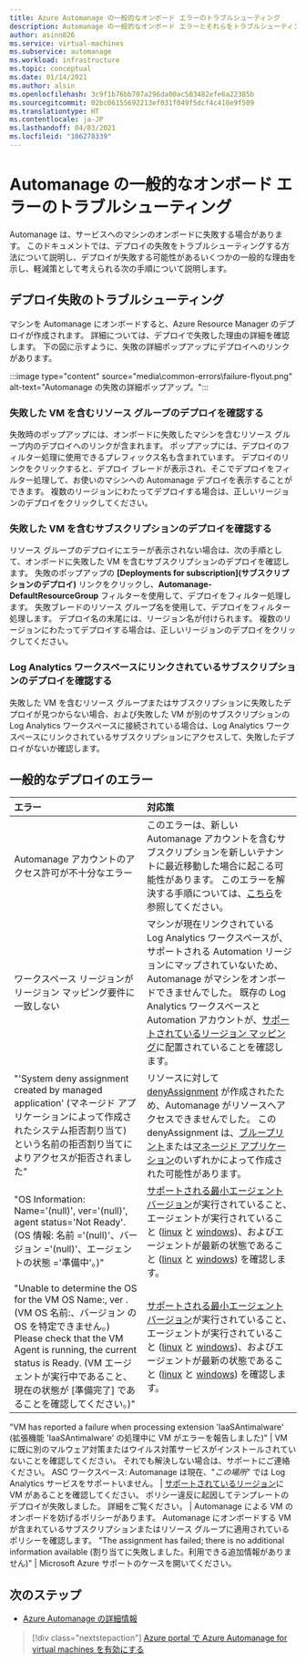 ```yaml
---
title: Azure Automanage の一般的なオンボード エラーのトラブルシューティング
description: Automanage の一般的なオンボード エラーとそれらをトラブルシューティングする方法
author: asinn826
ms.service: virtual-machines
ms.subservice: automanage
ms.workload: infrastructure
ms.topic: conceptual
ms.date: 01/14/2021
ms.author: alsin
ms.openlocfilehash: 3c9f1b76bb707a296da00ac503482efe6a22385b
ms.sourcegitcommit: 02bc06155692213ef031f049f5dcf4c418e9f509
ms.translationtype: HT
ms.contentlocale: ja-JP
ms.lasthandoff: 04/03/2021
ms.locfileid: "106278339"
---
```

# <a name="troubleshoot-common-automanage-onboarding-errors"></a>Automanage の一般的なオンボード エラーのトラブルシューティング
Automanage は、サービスへのマシンのオンボードに失敗する場合があります。 このドキュメントでは、デプロイの失敗をトラブルシューティングする方法について説明し、デプロイが失敗する可能性があるいくつかの一般的な理由を示し、軽減策として考えられる次の手順について説明します。

## <a name="troubleshooting-deployment-failures"></a>デプロイ失敗のトラブルシューティング
マシンを Automanage にオンボードすると、Azure Resource Manager のデプロイが作成されます。 詳細については、デプロイで失敗した理由の詳細を確認します。 下の図に示すように、失敗の詳細ポップアップにデプロイへのリンクがあります。

:::image type="content" source="media\common-errors\failure-flyout.png" alt-text="Automanage の失敗の詳細ポップアップ。":::

### <a name="check-the-deployments-for-the-resource-group-containing-the-failed-vm"></a>失敗した VM を含むリソース グループのデプロイを確認する
失敗時のポップアップには、オンボードに失敗したマシンを含むリソース グループ内のデプロイへのリンクが含まれます。 ポップアップには、デプロイのフィルター処理に使用できるプレフィックス名も含まれています。 デプロイのリンクをクリックすると、デプロイ ブレードが表示され、そこでデプロイをフィルター処理して、お使いのマシンへの Automanage デプロイを表示することができます。 複数のリージョンにわたってデプロイする場合は、正しいリージョンのデプロイをクリックしてください。

### <a name="check-the-deployments-for-the-subscription-containing-the-failed-vm"></a>失敗した VM を含むサブスクリプションのデプロイを確認する
リソース グループのデプロイにエラーが表示されない場合は、次の手順として、オンボードに失敗した VM を含むサブスクリプションのデプロイを確認します。 失敗のポップアップの **[Deployments for subscription]\(サブスクリプションのデプロイ\)** リンクをクリックし、**Automanage-DefaultResourceGroup** フィルターを使用して、デプロイをフィルター処理します。 失敗ブレードのリソース グループ名を使用して、デプロイをフィルター処理します。 デプロイ名の末尾には、リージョン名が付けられます。 複数のリージョンにわたってデプロイする場合は、正しいリージョンのデプロイをクリックしてください。

### <a name="check-deployments-in-a-subscription-linked-to-a-log-analytics-workspace"></a>Log Analytics ワークスペースにリンクされているサブスクリプションのデプロイを確認する
失敗した VM を含むリソース グループまたはサブスクリプションに失敗したデプロイが見つからない場合、および失敗した VM が別のサブスクリプションの Log Analytics ワークスペースに接続されている場合は、Log Analytics ワークスペースにリンクされているサブスクリプションにアクセスして、失敗したデプロイがないか確認します。

## <a name="common-deployment-errors"></a>一般的なデプロイのエラー

エラー |  対応策
:-----|:-------------|
Automanage アカウントのアクセス許可が不十分なエラー | このエラーは、新しい Automanage アカウントを含むサブスクリプションを新しいテナントに最近移動した場合に起こる可能性があります。 このエラーを解決する手順については、[こちら](./repair-automanage-account.md)を参照してください。
ワークスペース リージョンがリージョン マッピング要件に一致しない | マシンが現在リンクされている Log Analytics ワークスペースが、サポートされる Automation リージョンにマップされていないため、Automanage がマシンをオンボードできませんでした。 既存の Log Analytics ワークスペースと Automation アカウントが、[サポートされているリージョン マッピング](../automation/how-to/region-mappings.md)に配置されていることを確認します。
"'System deny assignment created by managed application' (マネージド アプリケーションによって作成されたシステム拒否割り当て) という名前の拒否割り当てによりアクセスが拒否されました" | リソースに対して [denyAssignment](https://docs.microsoft.com/azure/role-based-access-control/deny-assignments) が作成されたため、Automanage がリソースへアクセスできませんでした。 この denyAssignment は、[ブループリント](https://docs.microsoft.com/azure/governance/blueprints/concepts/resource-locking)または[マネージド アプリケーション](https://docs.microsoft.com/azure/azure-resource-manager/managed-applications/overview)のいずれかによって作成された可能性があります。
"OS Information: Name='(null)', ver='(null)', agent status='Not Ready'. (OS 情報: 名前 ='(null)'、バージョン ='(null)'、エージェントの状態 ='準備中'。)" | [サポートされる最小エージェント バージョン](https://docs.microsoft.com/troubleshoot/azure/virtual-machines/support-extensions-agent-version)が実行されていること、エージェントが実行されていること ([linux](https://docs.microsoft.com/troubleshoot/azure/virtual-machines/linux-azure-guest-agent) と [windows](https://docs.microsoft.com/troubleshoot/azure/virtual-machines/windows-azure-guest-agent))、およびエージェントが最新の状態であること ([linux](https://docs.microsoft.com/azure/virtual-machines/extensions/update-linux-agent) と [windows](https://docs.microsoft.com/azure/virtual-machines/extensions/agent-windows)) を確認します。
"Unable to determine the OS for the VM OS Name:, ver . (VM OS 名前:、バージョン の OS を特定できません。) Please check that the VM Agent is running, the current status is Ready. (VM エージェントが実行中であること、現在の状態が [準備完了] であることを確認してください。)" | [サポートされる最小エージェント バージョン](https://docs.microsoft.com/troubleshoot/azure/virtual-machines/support-extensions-agent-version)が実行されていること、エージェントが実行されていること ([linux](https://docs.microsoft.com/troubleshoot/azure/virtual-machines/linux-azure-guest-agent) と [windows](https://docs.microsoft.com/troubleshoot/azure/virtual-machines/windows-azure-guest-agent))、およびエージェントが最新の状態であること ([linux](https://docs.microsoft.com/azure/virtual-machines/extensions/update-linux-agent) と [windows](https://docs.microsoft.com/azure/virtual-machines/extensions/agent-windows)) を確認します。

"VM has reported a failure when processing extension 'IaaSAntimalware' (拡張機能 'IaaSAntimalware' の処理中に VM がエラーを報告しました)" | VM に既に別のマルウェア対策またはウイルス対策サービスがインストールされていないことを確認してください。 それでも解決しない場合は、サポートにご連絡ください。
ASC ワークスペース: Automanage は現在、"_この場所_" では Log Analytics サービスをサポートいません。 | [サポートされているリージョン](./automanage-virtual-machines.md#supported-regions)に VM があることを確認してください。
ポリシー違反に起因してテンプレートのデプロイが失敗しました。 詳細をご覧ください。 | Automanage による VM のオンボードを妨げるポリシーがあります。 Automanage にオンボードする VM が含まれているサブスクリプションまたはリソース グループに適用されているポリシーを確認します。
"The assignment has failed; there is no additional information available (割り当てに失敗しました。利用できる追加情報がありません)" | Microsoft Azure サポートのケースを開いてください。

## <a name="next-steps"></a>次のステップ

* [Azure Automanage の詳細情報](./automanage-virtual-machines.md)

> [!div class="nextstepaction"]
> [Azure portal で Azure Automanage for virtual machines を有効にする](quick-create-virtual-machines-portal.md)
